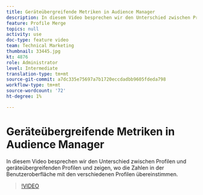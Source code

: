 ```yaml
---
title: Geräteübergreifende Metriken in Audience Manager
description: In diesem Video besprechen wir den Unterschied zwischen Profilen und geräteübergreifenden Profilen und zeigen, wo die Zahlen in der Benutzeroberfläche mit den verschiedenen Profilen übereinstimmen.
feature: Profile Merge
topics: null
activity: use
doc-type: feature video
team: Technical Marketing
thumbnail: 33445.jpg
kt: 4876
role: Administrator
level: Intermediate
translation-type: tm+mt
source-git-commit: a7dc335e75697a7b1720eccdadbb9605fdeda798
workflow-type: tm+mt
source-wordcount: '72'
ht-degree: 1%

---
```



# Geräteübergreifende Metriken in Audience Manager

In diesem Video besprechen wir den Unterschied zwischen Profilen und geräteübergreifenden Profilen und zeigen, wo die Zahlen in der Benutzeroberfläche mit den verschiedenen Profilen übereinstimmen.

>[!VIDEO](https://video.tv.adobe.com/v/33445/?quality=12)

